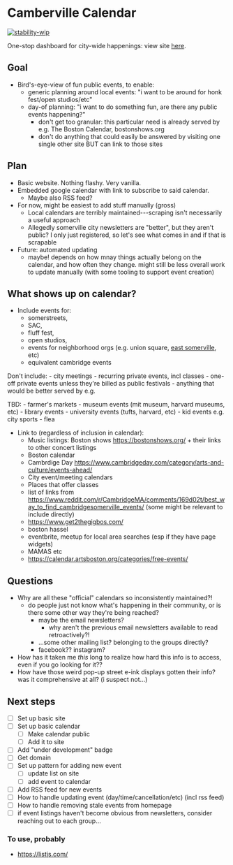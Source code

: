 # Camberville Calendar

[![stability-wip](https://img.shields.io/badge/stability-wip-lightgrey.svg)](https://github.com/mkenney/software-guides/blob/master/STABILITY-BADGES.md#work-in-progress)

One-stop dashboard for city-wide happenings: view site [here](hannahilea.github.io/camberville-calendar/).

## Goal
- Bird's-eye-view of fun public events, to enable:
    - generic planning around local events: "i want to be around for honk fest/open studios/etc"
    - day-of planning: "i want to do something fun, are there any public events happening?"
        - don't get too granular: this particular need is already served by e.g. The Boston Calendar, bostonshows.org
        - don't do anything that could easily be answered by visiting one single other site BUT can link to those sites

## Plan
- Basic website. Nothing flashy. Very vanilla.
- Embedded google calendar with link to subscribe to said calendar. 
    - Maybe also RSS feed?
- For now, might be easiest to add stuff manually (gross)
    - Local calendars are terribly maintained---scraping isn't necessarily a useful approach 
    - Allegedly somerville city newsletters are "better", but they aren't public? I only just registered, so let's see what comes in and if that is scrapable 
- Future: automated updating
    - maybe! depends on how mnay things actually belong on the calendar, and how often they change. might still be less overall work to update manually (with some tooling to support event creation)

## What shows up on calendar?
- Include events for: 
    - somerstreets, 
    - SAC,
    - fluff fest, 
    - open studios, 
    - events for neighborhood orgs (e.g. union square, [east somerville](https://www.eastsomervillemainstreets.org), etc)
    - equivalent cambridge events

Don't include: 
    - city meetings 
    - recurring private events, incl classes 
    - one-off private events unless they're billed as public festivals 
    - anything that would be better served by e.g. 

TBD: 
    - farmer's markets 
    - museum events (mit museum, harvard museums, etc)
    - library events
    - university events (tufts, harvard, etc)
    - kid events e.g. city sports
    - flea 

- Link to (regardless of inclusion in calendar):
    - Music listings: Boston shows https://bostonshows.org/  + their links to other concert listings
    - Boston calendar
    - Cambrdige Day https://www.cambridgeday.com/category/arts-and-culture/events-ahead/ 
    - City event/meeting calendars
    - Places that offer classes 
    - list of links from https://www.reddit.com/r/CambridgeMA/comments/169d02t/best_way_to_find_cambridgesomerville_events/ (some might be relevant to include directly)
    - https://www.get2thegigbos.com/ 
    - boston hassel
    - eventbrite, meetup for local area searches (esp if they have page widgets)
    - MAMAS etc
    - https://calendar.artsboston.org/categories/free-events/ 

## Questions
- Why are all these "official" calendars so inconsistently maintained?!
    - do people just not know what's happening in their community, or is there some other way they're being reached?
        - maybe the email newsletters?
            - why aren't the previous email newsletters available to read retroactively?! 
        - ...some other mailing list? belonging to the groups directly?
        - facebook?? instagram? 
- How has it taken me *this* long to realize how hard this info is to access, even if you go looking for it??
- How have those weird pop-up street e-ink displays gotten their info? was it comprehensive at all? (i suspect not...)

## Next steps
- [ ] Set up basic site 
- [ ] Set up basic calendar
    - [ ] Make calendar public 
    - [ ] Add it to site
- [ ] Add "under development" badge 
- [ ] Get domain
- [ ] Set up pattern for adding new event
    - [ ] update list on site
    - [ ] add event to calendar
- [ ] Add RSS feed for new events
- [ ] How to handle updating event (day/time/cancellation/etc) (incl rss feed)
- [ ] How to handle removing stale events from homepage
- [ ] if event listings haven't become obvious from newsletters, consider reaching out to each group...

### To use, probably 
- https://listjs.com/
